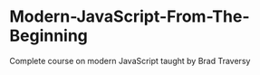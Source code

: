 # Modern-JavaScript-From-The-Beginning
Complete course on modern JavaScript taught by Brad Traversy
